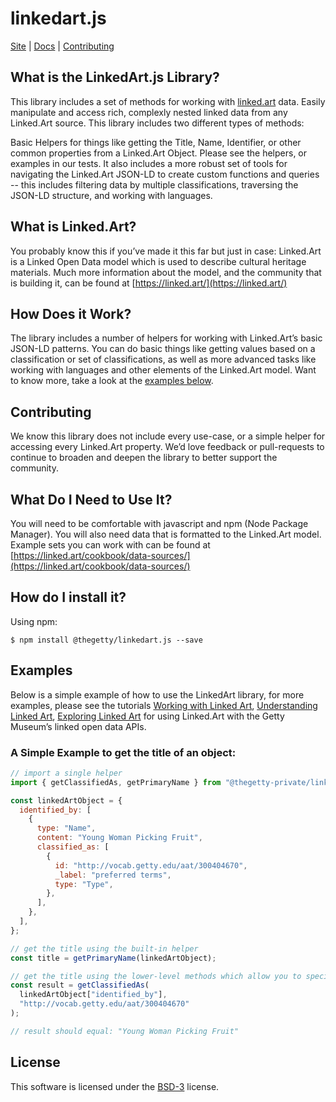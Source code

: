 # linkedart.js

[Site](http://linkedartjs.org/) |
[Docs](http://getty-linkedart-js.netlify.app) |
[Contributing](https://github.com/thegetty/linkedart.js/blob/master/.github/CONTRIBUTING.md)

## What is the LinkedArt.js Library?

This library includes a set of methods for working with [linked.art](https://linked.art) data. Easily manipulate and access rich, complexly nested linked data from any Linked.Art source. This library includes two different types of methods:

Basic Helpers for things like getting the Title, Name, Identifier, or other common properties from a Linked.Art Object. Please see the helpers, or examples in our tests.
It also includes a more robust set of tools for navigating the Linked.Art JSON-LD to create custom functions and queries -- this includes filtering data by multiple classifications, traversing the JSON-LD structure, and working with languages.

## What is Linked.Art?

You probably know this if you’ve made it this far but just in case: Linked.Art is a Linked Open Data model which is used to describe cultural heritage materials. Much more information about the model, and the community that is building it, can be found at [https://linked.art/](https://linked.art/)

## How Does it Work?

The library includes a number of helpers for working with Linked.Art’s basic JSON-LD patterns. You can do basic things like getting values based on a classification or set of classifications, as well as more advanced tasks like working with languages and other elements of the Linked.Art model. Want to know more, take a look at the [examples below](#examples).

## Contributing

We know this library does not include every use-case, or a simple helper for accessing every Linked.Art property. We’d love feedback or pull-requests to continue to broaden and deepen the library to better support the community.

## What Do I Need to Use It?

You will need to be comfortable with javascript and npm (Node Package Manager). You will also need data that is formatted to the Linked.Art model. Example sets you can work with can be found at [https://linked.art/cookbook/data-sources/](https://linked.art/cookbook/data-sources/)

## How do I install it?

Using npm:

```shell
$ npm install @thegetty/linkedart.js --save
```

## Examples

Below is a simple example of how to use the LinkedArt library, for more examples, please see the tutorials [Working with Linked Art](https://observablehq.com/@jrladd/linked-art-2), [Understanding Linked Art](https://observablehq.com/@jrladd/linked-art-1), [Exploring Linked Art](https://observablehq.com/@jrladd/linked-art-3) for using Linked.Art with the Getty Museum’s linked open data APIs.

### A Simple Example to get the title of an object:

```js
// import a single helper
import { getClassifiedAs, getPrimaryName } from "@thegetty-private/linkedart";

const linkedArtObject = {
  identified_by: [
    {
      type: "Name",
      content: "Young Woman Picking Fruit",
      classified_as: [
        {
          id: "http://vocab.getty.edu/aat/300404670",
          _label: "preferred terms",
          type: "Type",
        },
      ],
    },
  ],
};

// get the title using the built-in helper
const title = getPrimaryName(linkedArtObject);

// get the title using the lower-level methods which allow you to specify a different classification, or other settings
const result = getClassifiedAs(
  linkedArtObject["identified_by"],
  "http://vocab.getty.edu/aat/300404670"
);

// result should equal: "Young Woman Picking Fruit"
```

## License

This software is licensed under the [BSD-3](https://opensource.org/licenses/BSD-3-Clause) license.

